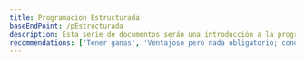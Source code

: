 ```yaml
---
title: Programacion Estructurada
baseEndPoint: /pEstructurada
description: Esta serie de documentos serán una introducción a la programación en general. Se abarcarán conceptos básicos
recommendations: ['Tener ganas', 'Ventajoso pero nada obligatorio; conocimientos de algebra']
---
```


